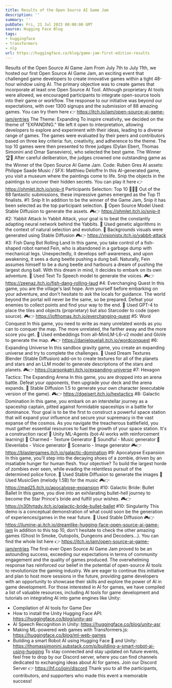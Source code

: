 ```yaml
---
title: Results of the Open Source AI Game Jam
description: ''
summary: ''
pubDate: Fri, 21 Jul 2023 00:00:00 GMT
source: Hugging Face Blog
tags:
- huggingface
- transformers
- nlp
url: https://huggingface.co/blog/game-jam-first-edition-results
---
```


Results of the Open Source AI Game Jam
From July 7th to July 11th, we hosted our first Open Source AI Game Jam, an exciting event that challenged game developers to create innovative games within a tight 48-hour window using AI.
The primary objective was to create games that incorporate at least one Open Source AI Tool. Although proprietary AI tools were allowed, we encouraged participants to integrate open-source tools into their game or workflow.
The response to our initiative was beyond our expectations, with over 1300 signups and the submission of 88 amazing games.
You can try them here 👉 https://itch.io/jam/open-source-ai-game-jam/entries
The Theme: Expanding
To inspire creativity, we decided on the theme of "EXPANDING." We left it open to interpretation, allowing developers to explore and experiment with their ideas, leading to a diverse range of games.
The games were evaluated by their peers and contributors based on three key criteria: fun, creativity, and adherence to the theme.
The top 10 games were then presented to three judges (Dylan Ebert, Thomas Simonini and Omar Sanseviero), who selected the best game.
The Winner 🏆🥇
After careful deliberation, the judges crowned one outstanding game as the Winner of the Open Source AI Game Jam.
Code: Ruben Gres AI assets: Philippe Saade Music / SFX: Matthieu Deloffre
In this AI-generated game, you visit a museum where the paintings come to life. Snip the objects in the paintings to uncover their hidden secrets.
You can play it here 👉 https://ohmlet.itch.io/snip-it
Participants Selection: Top 10 🥈🥉🏅
Out of the 88 fantastic submissions, these impressive games emerged as the Top 11 finalists.
#1: Snip It
In addition to be the winner of the Game Jam, Snip it has been selected as the top participant selection.
🤖 Open Source Model Used: Stable Diffusion to generate the assets.
🎮👉 https://ohmlet.itch.io/snip-it
#2: Yabbit Attack
In Yabbit Attack, your goal is to beat the constantly adapting neural network behind the Yabbits.
🤖 Used genetic algorithms in the context of natural selection and evolution.
🤖 Backgrounds visuals were generated using Stable Diffusion
🎮👉 https://visionistx.itch.io/yabbit-attack
#3: Fish Dang Bot Rolling Land
In this game, you take control of a fish-shaped robot named Fein, who is abandoned in a garbage dump with mechanical legs. Unexpectedly, it develops self-awareness, and upon awakening, it sees a dung beetle pushing a dung ball. Naturally, Fein assumes himself to be a dung beetle and harbours a dream of pushing the largest dung ball. With this dream in mind, it decides to embark on its own adventure.
🤖 Used Text To Speech model to generate the voices.
🎮👉 https://zeenaz.itch.io/fish-dang-rolling-laud
#4: Everchanging Quest
In this game, you are the village's last hope. Arm yourself before embarking on your adventure, and don't hesitate to ask the locals for guidance. The world beyond the portal will never be the same, so be prepared. Defeat your enemies to collect points and find your way to the end.
🤖 Used GPT-4 to place the tiles and objects (proprietary) but also Starcoder to code (open source).
🎮👉 https://jofthomas.itch.io/everchanging-quest
#5: Word Conquest
In this game, you need to write as many unrelated words as you can to conquer the map. The more unrelated, the farther away and the more score you get.
🤖 Used embeddings from all-MiniLM-L6-v2 model and GloVe to generate the map.
🎮👉 https://danielquelali.itch.io/wordconquest
#6: Expanding Universe
In this sandbox gravity game, you create an expanding universe and try to complete the challenges.
🤖 Used Dream Textures Blender (Stable Diffusion) add-on to create textures for all of the planets and stars and an LLM model to generate descriptions of the stars and planets.
🎮👉 https://carsonkatri.itch.io/expanding-universe
#7: Hexagon Tactics: The Expanding Arena
In this game, you are dropped into an arena battle. Defeat your opponents, then upgrade your deck and the arena expands.
🤖 Stable Diffusion 1.5 to generate your own character (executable version of the game).
🎮👉 https://dgeisert.itch.io/hextactics
#8: Galactic Domination
In this game, you embark on an interstellar journey as a spaceship captain, pitted against formidable spaceships in a battle for dominance. Your goal is to be the first to construct a powerful space station that will expand your influence and secure your supremacy in the vast expanse of the cosmos. As you navigate the treacherous battlefield, you must gather essential resources to fuel the growth of your space station. It's a construction race!
🤖 Unity ML-Agents (bot-AI works with reinforcement learning)
🤖 Charmed - Texture Generator
🤖 Soundful - Music generator
🤖 Elevenlabs - Voice generator
🤖 Scenario - Image generator
🎮👉 https://blastergames.itch.io/galactic-domination
#9: Apocalypse Expansion
In this game, you'll step into the decaying shoes of a zombie, driven by an insatiable hunger for human flesh. Your objective? To build the largest horde of zombies ever seen, while evading the relentless pursuit of the determined police force.
🤖 Used Stable Diffusion to generate the images
🤖 Used MusicGen (melody 1.5B) for the music
🎮👉 https://mad25.itch.io/apocalypse-expansion
#10: Galactic Bride: Bullet Ballet
In this game, you dive into an exhilarating bullet-hell journey to become the Star Prince's bride and fulfill your wishes.
🎮👉 https://n30hrtgdv.itch.io/galactic-bride-bullet-ballet
#10: Singularity
This demo is a conceptual demonstration of what could soon be the generation of experiences/games in the near future.
🤖 Used Stable Diffusion
🎮👉 https://ilumine-ai.itch.io/dreamlike-hugging-face-open-source-ai-game-jam
In addition to this top 10, don't hesitate to check the other amazing games (Ghost In Smoke, Outopolis, Dungeons and Decoders...). You can find the whole list here 👉 https://itch.io/jam/open-source-ai-game-jam/entries
The first-ever Open Source AI Game Jam proved to be an astounding success, exceeding our expectations in terms of community engagement and the quality of games produced. The overwhelming response has reinforced our belief in the potential of open-source AI tools to revolutionize the gaming industry.
We are eager to continue this initiative and plan to host more sessions in the future, providing game developers with an opportunity to showcase their skills and explore the power of AI in game development.
For those interested in AI for games, we have compiled a list of valuable resources, including AI tools for game development and tutorials on integrating AI into game engines like Unity:
- Compilation of AI tools for Game Dev
- How to install the Unity Hugging Face API: https://huggingface.co/blog/unity-api
- AI Speech Recognition in Unity: https://huggingface.co/blog/unity-asr
- Making ML-powered web games with Transformers.js: https://huggingface.co/blog/ml-web-games
- Building a smart Robot AI using Hugging Face 🤗 and Unity: https://thomassimonini.substack.com/p/building-a-smart-robot-ai-using-hugging
To stay connected and stay updated on future events, feel free to drop by our Discord server, where you can find channels dedicated to exchanging ideas about AI for games.
Join our Discord Server 👉 https://hf.co/join/discord
Thank you to all the participants, contributors, and supporters who made this event a memorable success!